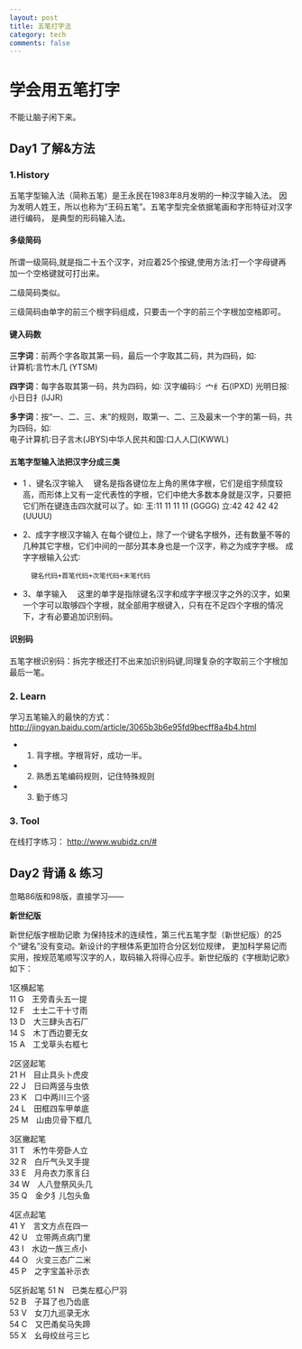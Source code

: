```yaml
---
layout: post
title: 五笔打字法
category: tech
comments: false
---
```


# 学会用五笔打字

不能让脑子闲下来。

## Day1 了解&方法

### 1.History
五笔字型输入法（简称五笔）是王永民在1983年8月发明的一种汉字输入法。
因为发明人姓王，所以也称为“王码五笔”。五笔字型完全依据笔画和字形特征对汉字进行编码，
是典型的形码输入法。

#### 多级简码
所谓一级简码,就是指二十五个汉字，对应着25个按键,使用方法:打一个字母键再加一个空格键就可打出来。

二级简码类似。

三级简码由单字的前三个根字码组成，只要击一个字的前三个字根加空格即可。

#### 键入码数
**三字词**：前两个字各取其第一码，最后一个字取其二码，共为四码，如∶  
计算机∶言竹木几 (YTSM)

**四字词**：每字各取其第一码，共为四码，如∶ 
汉字编码∶氵宀纟石(IPXD) 光明日报∶小日日扌(IJJR)

**多字词**：按“一、二、三、末”的规则，取第一、二、三及最末一个字的第一码，共为四码，如∶  
电子计算机∶日子言木(JBYS)中华人民共和国∶口人人囗(KWWL)

#### 五笔字型输入法把汉字分成三类
- 1 、键名汉字输入　
	键名是指各键位左上角的黑体字根，它们是组字频度较高，而形体上又有一定代表性的字根，它们中绝大多数本身就是汉字，只要把它们所在键连击四次就可以了。如∶
	王∶11 11 11 11 (GGGG) 立∶42 42 42 42 (UUUU)
	
- 2、成字字根汉字输入
	在每个键位上，除了一个键名字根外，还有数量不等的几种其它字根，它们中间的一部分其本身也是一个汉字，称之为成字字根。
	成字字根输入公式∶
		
		键名代码+首笔代码+次笔代码+末笔代码
		
-  3、单字输入　
	这里的单字是指除键名汉字和成字字根汉字之外的汉字，如果一个字可以取够四个字根，就全部用字根键入，只有在不足四个字根的情况下，才有必要追加识别码。

#### 识别码
五笔字根识别码：拆完字根还打不出来加识别码键,同理复杂的字取前三个字根加最后一笔。

### 2. Learn
学习五笔输入的最快的方式：
http://jingyan.baidu.com/article/3065b3b6e95fd9becff8a4b4.html

- 1. 背字根。字根背好，成功一半。
- 2. 熟悉五笔编码规则，记住特殊规则
- 3. 勤于练习

### 3. Tool

在线打字练习：
http://www.wubidz.cn/#

## Day2 背诵 & 练习
忽略86版和98版，直接学习——

**新世纪版**

新世纪版字根助记歌
为保持技术的连续性，第三代五笔字型（新世纪版）的25个“键名”没有变动。新设计的字根体系更加符合分区划位规律，
更加科学易记而实用，按规范笔顺写汉字的人，取码输入将得心应手。新世纪版的《字根助记歌》如下：

1区横起笔  
11 G　王旁青头五一提  
12 F　土士二干十寸雨  
13 D　大三肆头古石厂  
14 S　木丁西边要无女  
15 A　工戈草头右框七  

2区竖起笔  
21 H　目止具头卜虎皮  
22 J　日曰两竖与虫依  
23 K　口中两川三个竖  
24 L　田框四车甲单底  
25 M　山由贝骨下框几  

3区撇起笔  
31 T　禾竹牛旁卧人立  
32 R　白斤气头叉手提  
33 E　月舟衣力豕豸臼  
34 W　人八登祭风头几  
35 Q　金夕犭儿包头鱼  

4区点起笔  
41 Y　言文方点在四一  
42 U　立带两点病门里  
43 I　水边一族三点小  
44 O　火变三态广二米  
45 P　之字宝盖补示衣  

5区折起笔 
51 N　已类左框心尸羽  
52 B　子耳了也乃齿底  
53 V　女刀九巡录无水  
54 C　又巴甬矣马失蹄  
55 X　幺母绞丝弓三匕

